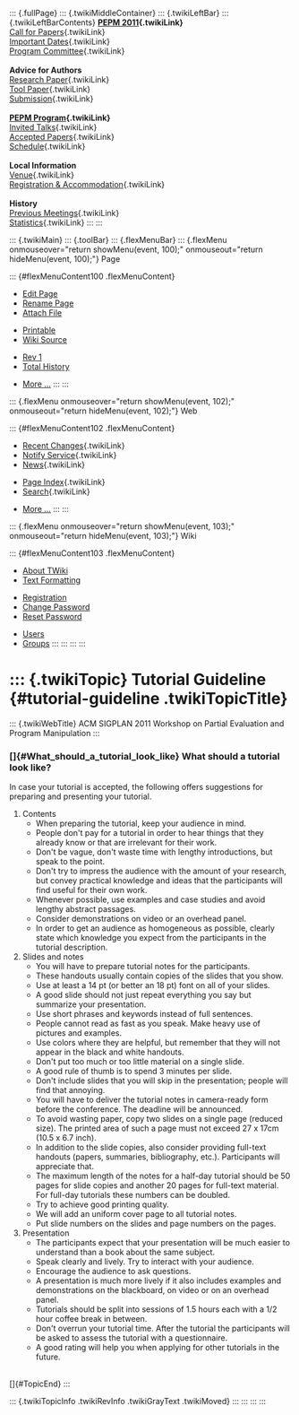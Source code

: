 ::: {.fullPage}
::: {.twikiMiddleContainer}
::: {.twikiLeftBar}
::: {.twikiLeftBarContents}
**[PEPM 2011](WebHome){.twikiLink}**\
[Call for Papers](CallForPapers){.twikiLink}\
[Important Dates](ImportantDates){.twikiLink}\
[Program Committee](ProgramCommittee){.twikiLink}\
\
**Advice for Authors**\
[Research Paper](ResearchPaperAdvice){.twikiLink}\
[Tool Paper](ToolPaperAdvice){.twikiLink}\
[Submission](PaperSubmission){.twikiLink}\
\
**[PEPM Program](Program){.twikiLink}**\
[Invited Talks](InvitedTalks){.twikiLink}\
[Accepted Papers](AcceptedPapers){.twikiLink}\
[Schedule](Program){.twikiLink}\
\
**Local Information**\
[Venue](WorkshopVenue){.twikiLink}\
[Registration & Accommodation](RegistrationAndAccomodation){.twikiLink}\
\
**History**\
[Previous Meetings](PreviousMeetings){.twikiLink}\
[Statistics](HistoricalStatistics){.twikiLink}
:::
:::

::: {.twikiMain}
::: {.toolBar}
::: {.flexMenuBar}
::: {.flexMenu onmouseover="return showMenu(event, 100);" onmouseout="return hideMenu(event, 100);"}
Page

::: {#flexMenuContent100 .flexMenuContent}
-   [Edit
    Page](http://www.program-transformation.org/edit/PEPM11/TutorialGuideline?t=1536828950)
-   [Rename
    Page](http://www.program-transformation.org/rename/PEPM11/TutorialGuideline)
-   [Attach
    File](http://www.program-transformation.org/attach/PEPM11/TutorialGuideline)

<!-- -->

-   [Printable](http://www.program-transformation.org/view/PEPM11/TutorialGuideline?skin=print.pattern)
-   [Wiki
    Source](http://www.program-transformation.org/view/PEPM11/TutorialGuideline?skin=text&raw=on&contenttype=text/plain)

<!-- -->

-   [Rev
    1](http://www.program-transformation.org/view/PEPM11/TutorialGuideline?rev=1.1)
-   [Total
    History](http://www.program-transformation.org/rdiff/PEPM11/TutorialGuideline)

<!-- -->

-   [More
    \...](http://www.program-transformation.org/oops/PEPM11/TutorialGuideline?template=oopsmore&param1=1.1&param2=1.1)
:::
:::

::: {.flexMenu onmouseover="return showMenu(event, 102);" onmouseout="return hideMenu(event, 102);"}
Web

::: {#flexMenuContent102 .flexMenuContent}
-   [Recent Changes](WebChanges){.twikiLink}
-   [Notify Service](WebNotify){.twikiLink}
-   [News](WebNews){.twikiLink}

<!-- -->

-   [Page Index](WebIndex){.twikiLink}
-   [Search](WebSearch){.twikiLink}

<!-- -->

-   [More
    \...](http://www.program-transformation.org/oops/PEPM11/TutorialGuideline?template=oopsmore&param1=1.1&param2=1.1)
:::
:::

::: {.flexMenu onmouseover="return showMenu(event, 103);" onmouseout="return hideMenu(event, 103);"}
Wiki

::: {#flexMenuContent103 .flexMenuContent}
-   [About
    TWiki](http://www.program-transformation.org/view/TWiki/WebHome)
-   [Text
    Formatting](http://www.program-transformation.org/view/TWiki/TextFormattingRules)

<!-- -->

-   [Registration](http://www.program-transformation.org/view/TWiki/TWikiRegistration)
-   [Change
    Password](http://www.program-transformation.org/view/TWiki/ChangePassword)
-   [Reset
    Password](http://www.program-transformation.org/view/TWiki/ResetPassword)

<!-- -->

-   [Users](http://www.program-transformation.org/view/Main/TWikiUsers)
-   [Groups](http://www.program-transformation.org/view/Main/TWikiGroups)
:::
:::
:::
:::

::: {.twikiTopic}
Tutorial Guideline {#tutorial-guideline .twikiTopicTitle}
==================

::: {.twikiWebTitle}
ACM SIGPLAN 2011 Workshop on Partial Evaluation and Program Manipulation
:::

### []{#What_should_a_tutorial_look_like} What should a tutorial look like?

In case your tutorial is accepted, the following offers suggestions for
preparing and presenting your tutorial.

1.  Contents
    -   When preparing the tutorial, keep your audience in mind.
    -   People don\'t pay for a tutorial in order to hear things that
        they already know or that are irrelevant for their work.
    -   Don\'t be vague, don\'t waste time with lengthy introductions,
        but speak to the point.
    -   Don\'t try to impress the audience with the amount of your
        research, but convey practical knowledge and ideas that the
        participants will find useful for their own work.
    -   Whenever possible, use examples and case studies and avoid
        lengthy abstract passages.
    -   Consider demonstrations on video or an overhead panel.
    -   In order to get an audience as homogeneous as possible, clearly
        state which knowledge you expect from the participants in the
        tutorial description.
2.  Slides and notes
    -   You will have to prepare tutorial notes for the participants.
    -   These handouts usually contain copies of the slides that you
        show.
    -   Use at least a 14 pt (or better an 18 pt) font on all of your
        slides.
    -   A good slide should not just repeat everything you say but
        summarize your presentation.
    -   Use short phrases and keywords instead of full sentences.
    -   People cannot read as fast as you speak. Make heavy use of
        pictures and examples.
    -   Use colors where they are helpful, but remember that they will
        not appear in the black and white handouts.
    -   Don\'t put too much or too little material on a single slide.
    -   A good rule of thumb is to spend 3 minutes per slide.
    -   Don\'t include slides that you will skip in the presentation;
        people will find that annoying.
    -   You will have to deliver the tutorial notes in camera-ready form
        before the conference. The deadline will be announced.
    -   To avoid wasting paper, copy two slides on a single page
        (reduced size). The printed area of such a page must not exceed
        27 x 17cm (10.5 x 6.7 inch).
    -   In addition to the slide copies, also consider providing
        full-text handouts (papers, summaries, bibliography, etc.).
        Participants will appreciate that.
    -   The maximum length of the notes for a half-day tutorial should
        be 50 pages for slide copies and another 20 pages for full-text
        material. For full-day tutorials these numbers can be doubled.
    -   Try to achieve good printing quality.
    -   We will add an uniform cover page to all tutorial notes.
    -   Put slide numbers on the slides and page numbers on the pages.
3.  Presentation
    -   The participants expect that your presentation will be much
        easier to understand than a book about the same subject.
    -   Speak clearly and lively. Try to interact with your audience.
    -   Encourage the audience to ask questions.
    -   A presentation is much more lively if it also includes examples
        and demonstrations on the blackboard, on video or on an overhead
        panel.
    -   Tutorials should be split into sessions of 1.5 hours each with a
        1/2 hour coffee break in between.
    -   Don\'t overrun your tutorial time. After the tutorial the
        participants will be asked to assess the tutorial with a
        questionnaire.
    -   A good rating will help you when applying for other tutorials in
        the future.

\
[]{#TopicEnd}
:::

::: {.twikiTopicInfo .twikiRevInfo .twikiGrayText .twikiMoved}
:::
:::
:::
:::
